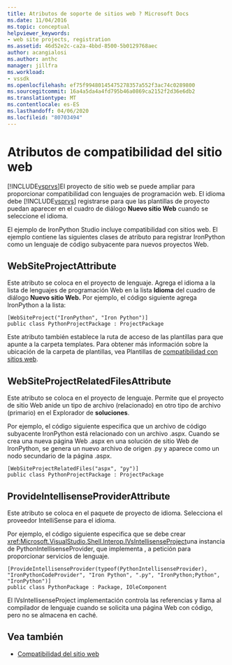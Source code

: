 ```yaml
---
title: Atributos de soporte de sitios web ? Microsoft Docs
ms.date: 11/04/2016
ms.topic: conceptual
helpviewer_keywords:
- web site projects, registration
ms.assetid: 46d52e2c-ca2a-4bbd-8500-5b0129768aec
author: acangialosi
ms.author: anthc
manager: jillfra
ms.workload:
- vssdk
ms.openlocfilehash: ef75f99480145475278357a552f3ac74c0289800
ms.sourcegitcommit: 16a4a5da4a4fd795b46a0869ca2152f2d36e6db2
ms.translationtype: MT
ms.contentlocale: es-ES
ms.lasthandoff: 04/06/2020
ms.locfileid: "80703494"
---
```

# <a name="web-site-support-attributes"></a>Atributos de compatibilidad del sitio web
[!INCLUDE[vsprvs](../../code-quality/includes/vsprvs_md.md)]El proyecto de sitio web se puede ampliar para proporcionar compatibilidad con lenguajes de programación web. El idioma debe [!INCLUDE[vsprvs](../../code-quality/includes/vsprvs_md.md)] registrarse para que las plantillas de proyecto puedan aparecer en el cuadro de diálogo **Nuevo sitio Web** cuando se seleccione el idioma.

El ejemplo de IronPython Studio incluye compatibilidad con sitios web. El ejemplo contiene las siguientes clases de atributo para registrar IronPython como un lenguaje de código subyacente para nuevos proyectos Web.

## <a name="websiteprojectattribute"></a>WebSiteProjectAttribute
 Este atributo se coloca en el proyecto de lenguaje. Agrega el idioma a la lista de lenguajes de programación Web en la lista **Idioma** del cuadro de diálogo **Nuevo sitio Web.** Por ejemplo, el código siguiente agrega IronPython a la lista:

```
[WebSiteProject("IronPython", "Iron Python")]
public class PythonProjectPackage : ProjectPackage
```

 Este atributo también establece la ruta de acceso de las plantillas para que apunte a la carpeta templates. Para obtener más información sobre la ubicación de la carpeta de plantillas, vea Plantillas de [compatibilidad con sitios web](../../extensibility/internals/web-site-support-templates.md).

## <a name="websiteprojectrelatedfilesattribute"></a>WebSiteProjectRelatedFilesAttribute
 Este atributo se coloca en el proyecto de lenguaje. Permite que el proyecto de sitio Web anide un tipo de archivo (relacionado) en otro tipo de archivo (primario) en el Explorador de **soluciones**.

 Por ejemplo, el código siguiente especifica que un archivo de código subyacente IronPython está relacionado con un archivo .aspx. Cuando se crea una nueva página Web .aspx en una solución de sitio Web de IronPython, se genera un nuevo archivo de origen .py y aparece como un nodo secundario de la página .aspx.

```
[WebSiteProjectRelatedFiles("aspx", "py")]
public class PythonProjectPackage : ProjectPackage
```

## <a name="provideintellisenseproviderattribute"></a>ProvideIntellisenseProviderAttribute
 Este atributo se coloca en el paquete de proyecto de idioma. Selecciona el proveedor IntelliSense para el idioma.

 Por ejemplo, el código siguiente especifica que se debe crear <xref:Microsoft.VisualStudio.Shell.Interop.IVsIntellisenseProject>una instancia de PythonIntellisenseProvider, que implementa , a petición para proporcionar servicios de lenguaje.

```
[ProvideIntellisenseProvider(typeof(PythonIntellisenseProvider), "IronPythonCodeProvider", "Iron Python", ".py", "IronPython;Python", "IronPython")]
public class PythonPackage : Package, IOleComponent
```

 El IVsIntellisenseProject implementación controla las referencias y llama al compilador de lenguaje cuando se solicita una página Web con código, pero no se almacena en caché.

## <a name="see-also"></a>Vea también
- [Compatibilidad del sitio web](../../extensibility/internals/web-site-support.md)
